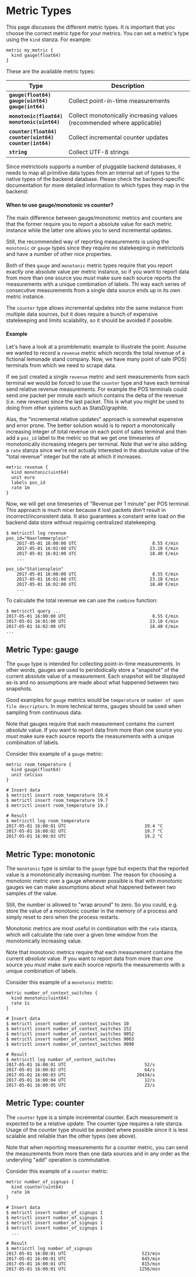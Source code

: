 Metric Types
============

This page discusses the different metric types. It is important that you choose
the correct metric type for your metrics. You can set a metric's type using the
`kind` stanza. For example:

    metric my_metric {
      kind gauge(float64)
    }

These are the available metric types:

<table>
  <thead>
    <tr>
      <th style="width: 26%;">Type</th>
      <th>Description</th>
    </tr>
  </thead>
  <tbody>
    <tr>
      <td>
        <code><strong>gauge(float64)</strong></code><br />
        <code><strong>gauge(uint64)</strong></code><br />
        <code><strong>gauge(int64)</strong></code>
      </td>
      <td>Collect point-in-time measurements</td>
    </tr>
    <tr>
      <td>
        <code><strong>monotonic(float64)</strong></code><br />
        <code><strong>monotonic(uint64)</strong></code>
      </td>
      <td>Collect monotonically increasing values (recommended where applicable)</td>
    </tr>
    <tr>
      <td>
        <code><strong>counter(float64)</strong></code><br />
        <code><strong>counter(uint64)</strong></code><br />
        <code><strong>counter(int64)</strong></code>
      </td>
      <td>Collect incremental counter updates</td>
    </tr>
    <tr>
      <td><code><strong>string</strong></code></td>
      <td>Collect UTF-8 strings</td>
    </tr>
  </tbody>
</table>

Since metrictools supports a number of pluggable backend databases, it needs to
map all primitive data types from an internal set of types to the native types
of the backend database. Please check the backend-specific documentation for
more detailed information to which types they map in the backend:

#### When to use gauge/monotonic vs counter?

The main difference between gauge/monotonic metrics and counters are that the
former require you to report a absolute value for each metric instance while
the latter one allows you to send incremental updates.

Still, the recommended way of reporting measurements is using the `monotonic` or
`gauge` types since they require no statekeeping in metrictools and have a number
of other nice properties.

Both of thes `gauge` and `monotonic` metric types require that you report exactly
one absolute value per metric instance, so if you want to report data from more
than one source you _must_ make sure each source reports the measurements with
a unique combination of labels. Thi way each series of consecutive measurements
from a single data source ends up in its own metric instance.

The `counter` type allows incremental updates into the same instance from multiple
data sources, but it does require a bunch of expensive statekeeping and limits
scalability, so it should be avoided if possible.

#### Example

Let's have a look at a promblematic example to illustrate the point: Assume we
wanted to record a `revenue` metric which records the total revenue of a
fictional lemonade stand company. Now, we have many point of sale (POS) terminals
from which we need to scrape data.

If we just created a single `revenue` metric and sent measurements from each
terminal we would be forced to use the `counter` type and have each terminal
send relative revenue measurements. For example the POS terminals could send
one packet per minute each which contains the delta of the revenue (i.e. new
revenue) since the last packet. This is what you might be used to doing from
other systems such as StatsD/graphite.

Alas, the "incremental relative updates" approach is somewhat expensive and error
prone. The better solution would is to report a monotonically increasing integer
of total revenue on each point of sales terminal and then add a `pos_id` label to
the metric so that we get one timeseries of monotonically increasing integers per
terminal. Note that we're also adding a `rate` stanza since we're not actually
interested in the absolute value of the "total revenue" integer but the rate at
which it increases.

    metric revenue {
      kind monotonic(uint64)
      unit euro
      labels pos_id
      rate 1m
    }

Now, we will get one timeseries of "Revenue per 1 minute" per POS terminal. This
approach is much nicer because it lost packets don't result in incorrect/inconsistent
data. It also guarantees a constant write load on the backend data store
without requiring centralized statekeeping.

    $ metricctl log revenue
    pos_id="Haarlemmerplein"
        2017-05-01 16:00:00 UTC                             8.55 €/min
        2017-05-01 16:01:00 UTC                            23.10 €/min
        2017-05-01 16:02:00 UTC                            18.40 €/min
        ...

    pos_id="Stationsplein"
        2017-05-01 16:00:00 UTC                             8.55 €/min
        2017-05-01 16:01:00 UTC                            23.10 €/min
        2017-05-01 16:02:00 UTC                            18.40 €/min
        ...

To calculate the total revenue we can use the `combine` function:

    $ metricctl query ...
    2017-05-01 16:00:00 UTC                                 8.55 €/min
    2017-05-01 16:01:00 UTC                                23.10 €/min
    2017-05-01 16:02:00 UTC                                18.40 €/min
    ...


Metric Type: gauge
------------------

The `gauge` type is intended for collecting point-in-time measurements. In other
words, gauges are used to peridodically store a "snapshot" of the current absolute
value of a measurement. Each snapshot will be displayed as-is and no assumptions
are made about what happened between two snapshots.

Good examples for `gauge` metrics would be `temperature` or `number of open
file descriptors`. In more technical terms, gauges should be used when sampling
from continuous data.

Note that gauges require that each measurement contains the current _absolute_ value.
If you want to report data from more than one source you _must_ make sure each
source reports the measurements with a unique combination of labels.

Consider this example of a `gauge` metric:

    metric room_temperature {
      kind gauge(float64)
      unit celcius
    }

    # Insert data
    $ metrictl insert room_temperature 19.4
    $ metrictl insert room_temperature 19.7
    $ metrictl insert room_temperature 19.2

    # Result
    $ metricctl log room_temperature
    2017-05-01 16:00:01 UTC                              19.4 °C
    2017-05-01 16:00:02 UTC                              19.7 °C
    2017-05-01 16:00:03 UTC                              19.2 °C


Metric Type: monotonic
----------------------

The `monotonic` type is similar to the `gauge` type but expects that the reported
value is a monotonically increasing number. The reason for choosing a monotonic
metric over a gauge whenever possible is that with monotonic gauges we can make
assumptions about what happened between two samples of the value.

Still, the number is allowed to "wrap around" to zero. So you could, e.g. store
the value of a monotonic counter in the memory of a process and simply reset
to zero when the process restarts.

Monotonic metrics are most useful in combination with the `rate` stanza, which
will calculate the rate over a given time window from the monotonically increasing
value.

Note that monotonic metrics require that each measurement contains the current
_absolute_ value. If you want to report data from more than one source you
_must_ make sure each source reports the measurements with a unique combination
of labels.

Consider this example of a `monotonic` metric:

    metric number_of_context_switches {
      kind monotonic(uint64)
      rate 1s
    }

    # Insert data
    $ metrictl insert number_of_context_switches 10
    $ metrictl insert number_of_context_switches 252
    $ metrictl insert number_of_context_switches 9052
    $ metrictl insert number_of_context_switches 9063
    $ metrictl insert number_of_context_switches 9090

    # Result
    $ metricctl log number_of_context_switches
    2017-05-01 16:00:01 UTC                              52/s
    2017-05-01 16:00:02 UTC                              64/s
    2017-05-01 16:00:03 UTC                           20434/s
    2017-05-01 16:00:04 UTC                              12/s
    2017-05-01 16:00:05 UTC                              23/s


Metric Type: counter
--------------------

The `counter` type is a simple incremental counter. Each measurement is expected
to be a relative update. The counter type requires a rate stanza. Usage of the
counter type should be avoided where possible since it is less scalable and
reliable than the other types (see above).

Note that when reporting measurements for a counter metric, you can send the
measurements from more than one data sources and in any order as the underyling
"add" operation is commutative.

Consider this example of a `counter` metric:

    metric number_of_signups {
      kind counter(uint64)
      rate 1m
    }

    # Insert data
    $ metrictl insert number_of_signups 1
    $ metrictl insert number_of_signups 1
    $ metrictl insert number_of_signups 1
    $ metrictl insert number_of_signups 1
      ...

    # Result
    $ metricctl log number_of_signups
    2017-05-01 16:00:01 UTC                             523/min
    2017-05-01 16:00:01 UTC                             645/min
    2017-05-01 16:00:01 UTC                             815/min
    2017-05-01 16:00:01 UTC                            1256/min
